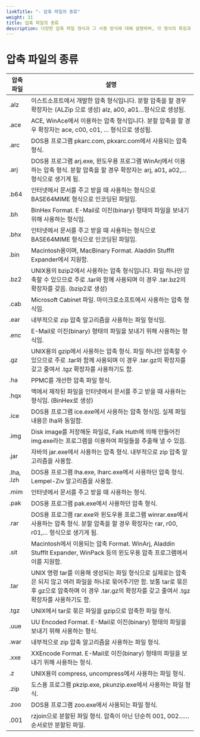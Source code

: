 ```yaml
---
linkTitle: "- 압축 파일의 종류"
weight: 31
title: 압축 파일의 종류
description: 다양한 압축 파일 형식과 그 사용 방식에 대해 설명하며, 각 형식의 특징과 관련 프로그램을 안내한다.
---
```

# 압축 파일의 종류
| 압축 파일  | 설명                                                                                         |
|------------|----------------------------------------------------------------------------------------------|
| .alz       | 이스트소프트에서 개발한 압축 형식입니다. 분할 압축을 할 경우 확장자는 (ALZip 으로 생성) alz, a00, a01…형식으로 생성됨. |
| .ace       | ACE, WinAce에서 이용하는 압축 형식입니다. 분할 압축을 할 경우 확장자는 ace, c00, c01, … 형식으로 생성됨.          |
| .arc       | DOS용 프로그램 pkarc.com, pkxarc.com에서 사용되는 압축 형식.                                        |
| .arj       | DOS용 프로그램 arj.exe, 윈도우용 프로그램 WinArj에서 이용하는 압축 형식. 분할 압축을 할 경우 확장자는 arj, a01, a02,… 형식으로 생기게 됨. |
| .b64       | 인터넷에서 문서를 주고 받을 때 사용하는 형식으로 BASE64MIME 형식으로 인코딩된 파일임.                     |
| .bh        | BinHex Format. E-Mail로 이진(binary) 형태의 파일을 보내기 위해 사용하는 형식임.                         |
| .bhx       | 인터넷에서 문서를 주고 받을 때 사용하는 형식으로 BASE64MIME 형식으로 인코딩된 파일임.                     |
| .bin       | Macintosh용이며, MacBinary Format. Aladdin StuffIt Expander에서 지원함.                               |
| .bz2       | UNIX용의 bzip2에서 사용하는 압축 형식입니다. 파일 하나만 압축할 수 있으므로 주로 .tar와 함께 사용되며 이 경우 .tar.bz2의 확장자를 갖음. (bzip2로 생성) |
| .cab       | Microsoft Cabinet 파일. 마이크로소프트에서 사용하는 압축 형식임.                                     |
| .ear       | 내부적으로 zip 압축 알고리즘을 사용하는 파일 형식임.                                            |
| .enc       | E-Mail로 이진(binary) 형태의 파일을 보내기 위해 사용하는 형식임.                                   |
| .gz        | UNIX용의 gzip에서 사용하는 압축 형식. 파일 하나만 압축할 수 있으므로 주로 .tar와 함께 사용되며 이 경우 .tar.gz의 확장자를 갖고 줄여서 .tgz 확장자를 사용하기도 함. |
| .ha        | PPMC를 개선한 압축 파일 형식.                                                               |
| .hqx       | 맥에서 제작된 파일을 인터넷에서 문서를 주고 받을 때 사용하는 형식임. (BinHex로 생성)                   |
| .ice       | DOS용 프로그램 ice.exe에서 사용하는 압축 형식임. 실제 파일 내용은 lha와 동일함.                          |
| .img       | Disk image를 저장해둔 파일로, Falk Huth에 의해 만들어진 img.exe라는 프로그램을 이용하여 파일들을 추출해 낼 수 있음. |
| .jar       | 자바의 jar.exe에서 사용하는 압축 형식. 내부적으로 zip 압축 알고리즘을 사용함.                          |
| .lha, .lzh | DOS용 프로그램 lha.exe, lharc.exe에서 사용하던 압축 형식. Lempel-Ziv 알고리즘을 사용함.                   |
| .mim       | 인터넷에서 문서를 주고 받을 때 사용하는 형식.                                                  |
| .pak       | DOS용 프로그램 pak.exe에서 사용하던 압축 형식.                                                  |
| .rar       | DOS용 프로그램 rar.exe와 윈도우용 프로그램 winrar.exe에서 사용하는 압축 형식. 분할 압축을 할 경우 확장자는 rar, r00, r01,… 형식으로 생기게 됨. |
| .sit       | Macintosh에서 이용되는 압축 Format. WinArj, Aladdin StuffIt Expander, WinPack 등의 윈도우용 압축 프로그램에서 이를 지원함. |
| .tar       | UNIX 명령 tar를 이용해 생성되는 파일 형식으로 실제로는 압축은 되지 않고 여러 파일을 하나로 묶어주기만 함. 보통 tar로 묶은 후 gz으로 압축하며 이 경우 .tar.gz의 확장자를 갖고 줄여서 .tgz 확장자를 사용하기도 함. |
| .tgz       | UNIX에서 tar로 묶은 파일을 gzip으로 압축한 파일 형식.                                          |
| .uue       | UU Encoded Format. E-Mail로 이진(binary) 형태의 파일을 보내기 위해 사용하는 형식.                   |
| .war       | 내부적으로 zip 압축 알고리즘을 사용하는 파일 형식.                                            |
| .xxe       | XXEncode Format. E-Mail로 이진(binary) 형태의 파일을 보내기 위해 사용하는 형식.                   |
| .z         | UNIX용의 compress, uncompress에서 사용하는 파일 형식.                                           |
| .zip       | 도스용 프로그램 pkzip.exe, pkunzip.exe에서 사용하는 파일 형식.                                   |
| .zoo       | DOS용 프로그램 zoo.exe에서 사용되는 파일 형식.                                                 |
| .001       | rzjoin으로 분할된 파일 형식. 압축이 아닌 단순히 001, 002…… 순서로만 분할된 파일.                   |
